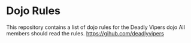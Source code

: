 Dojo Rules
==========

This repository contains a list of dojo rules for the Deadly Vipers dojo
All members should read the rules.
https://gihub.com/deadlyvipers


